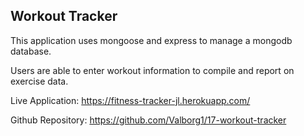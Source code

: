 ## Workout Tracker

This application uses mongoose and express to manage a mongodb database.

Users are able to enter workout information to compile and report on exercise data.

Live Application: https://fitness-tracker-jl.herokuapp.com/

Github Repository: https://github.com/Valborg1/17-workout-tracker